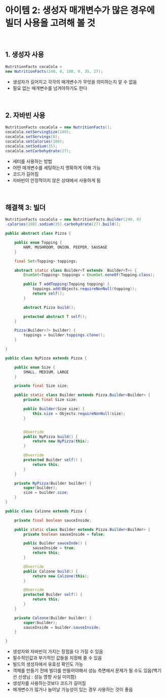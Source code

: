 # 아이템 2: 생성자 매개변수가 많은 경우에 빌더 사용을 고려해 볼 것

<br>

## 1. 생성자 사용

```java
NutritionFacts cocaCola =
new NutritionFacts(240, 8, 100, 0, 35, 27);
```

- 생성자가 길어지고 각각의 매개변수가 무엇을 의미하는지 알 수 없음
- 필요 없는 매개변수를 넘겨야하기도 한다

<br>

## 2. 자바빈 사용

```java
NutritionFacts cocaCola = new NutritionFacts();
cocaCola.setServingSize(240);
cocaCola.setServings(8);
cocaCola.setCalories(100);
cocaCola.setSodium(35);
cocaCola.setCarbohydrate(27);
```

- 세터를 사용하는 방법
- 어떤 매개변수를 세팅하는지 명확하게 이해 가능
- 코드가 길어짐
- 자바빈이 안정적이지 않은 상태에서 사용하게 됨


<br>

## 해결책 3: 빌더

```java
NutritionFacts cocaCola = new NutritionFacts.Builder(240, 8)
.calories(100).sodium(35).carbohydrate(27).build();
```

```java
public abstract class Pizza {

    public enum Topping {
        HAM, MUSHROOM, ONION, PEEPER, SAUSAGE
    }

    final Set<Topping> toppings;

    abstract static class Builder<T extends  Builder<T>> { 
        EnumSet<Topping> toppings = EnumSet.noneOf(Topping.class);

        public T addTopping(Topping topping) {
            toppings.add(Objects.requireNonNull(topping));
            return self();
        }

        abstract Pizza build(); 

        protected abstract T self();
    }

    Pizza(Builder<?> builder) {
        toppings = builder.toppings.clone();
    }

}
```

```java
public class NyPizza extends Pizza {

    public enum Size {
        SMALL, MEDIUM, LARGE
    }

    private final Size size;

    public static class Builder extends Pizza.Builder<Builder> {
        private final Size size;

        public Builder(Size size) {
            this.size = Objects.requireNonNull(size);
        }


        @Override
        public NyPizza build() {
            return new NyPizza(this);
        }

        @Override
        protected Builder self() {
            return this;
        }
    }

    private NyPizza(Builder builder) {
        super(builder);
        size = builder.size;
    }
}
```

```java
public class Calzone extends Pizza {

    private final boolean sauceInside;

    public static class Builder extends Pizza.Builder<Builder> {
        private boolean sauseInside = false;

        public Builder sauceInde() {
            sauseInside = true;
            return this;
        }

        @Override
        public Calzone build() {
            return new Calzone(this);
        }

        @Override
        protected Builder self() {
            return this;
        }
    }

    private Calzone(Builder builder) {
        super(builder);
        sauceInside = builder.sauseInside;
    }

}
```



- 생성자와 자바빈이 가지는 장점을 다 가질 수 있음
- 필수적인값과 부가적인 값들을 지정해 줄 수 있음
- 빌드의 생성자에서 유효성 확인도 가능
- 객체를 만들기 전에 빌더를 만들어야해서 성능 측면에서 문제가 될 수도 있음(백기선 선생님 : 성능 영향 사실 미미함)
- 생성자를 사용하는것보다 코드가 길어짐
- 매개변수가 많거나 늘어날 가능성이 있는 경우 사용하는 것이 좋음 



<br>
